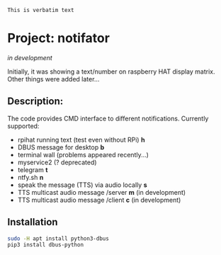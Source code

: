 ``` {.example}
This is verbatim text
```

Project: notifator
==================

*in development*

Initially, it was showing a text/number on raspberry HAT display matrix.
Other things were added later...

Description:
------------

The code provides CMD interface to different notifications. Currently
supported:

-   rpihat running text (test even without RPi) **h**
-   DBUS message for desktop **b**
-   terminal wall (problems appeared recently...)
-   myservice2 (? deprecated)
-   telegram **t**
-   ntfy.sh **n**
-   speak the message (TTS) via audio locally **s**
-   TTS multicast audio message /server **m** (in development)
-   TTS multicast audio message /client **c** (in development)

Installation
------------

``` {.bash org-language="sh"}
sudo -H apt install python3-dbus
pip3 install dbus-python
```
